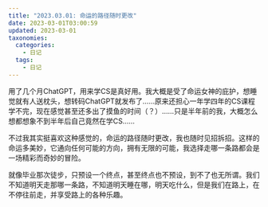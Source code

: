 ```yaml
---
title: "2023.03.01: 命运的路径随时更改"
date: 2023-03-01T03:00:59
updated: 2023-03-01
taxonomies:
  categories:
    - 日记
  tags:
    - 日记
---
```


用了几个月ChatGPT，用来学CS是真好用。我大概是受了命运女神的庇护，想睡觉就有人送枕头，想转码ChatGPT就发布了……原来还担心一年学四年的CS课程学不完，现在感觉甚至还多出了摸鱼的时间（？）……只是半年前的我，大概怎么想都想象不到半年后自己竟然在学CS……

不过我其实挺喜欢这种感觉的，命运的路径随时更改，我也随时见招拆招。这样的命运多美妙，它通向任何可能的方向，拥有无限的可能，我选择走哪一条路都会是一场精彩而奇妙的冒险。

就像毕业那次徒步，只预设一个终点，甚至终点也不预设，到不了也无所谓。我们不知道明天走那哪一条路，不知道明天睡在哪，明天吃什么，但是我们在路上，在不停往前走，并享受路上的各种乐趣。


